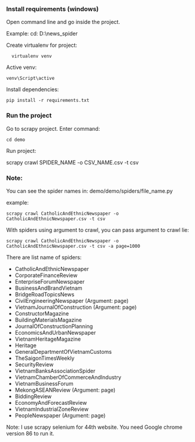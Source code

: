 
### Install requirements (windows)
  Open command line and go inside the project. 
  
  Example: cd: D:\news_spider
  
  Create virtualenv for project:
  
      virtualenv venv
      
  Active venv:
  
    venv\Script\active
    
  Install dependencies:
  
    pip install -r requirements.txt

### Run the project
  Go to scrapy project. Enter command:
  
    cd demo

  Run project:

  scrapy crawl SPIDER_NAME -o CSV_NAME.csv -t csv



### Note:
  You can see the spider names in: demo/demo/spiders/file_name.py
  
  example:
   
    scrapy crawl CatholicAndEthnicNewspaper -o CatholicAndEthnicNewspaper.csv -t csv
  
  With spiders using argument to crawl, you can pass argument to crawl lie:
  
    scrapy crawl CatholicAndEthnicNewspaper -o CatholicAndEthnicNewspaper.csv -t csv -a page=1000

    
  
  
  There are list name of spiders:
  
  + CatholicAndEthnicNewspaper
  + CorporateFinanceReview
  + EnterpriseForumNewspaper
  + BusinessAndBrandVietnam
  + BridgeRoadTopicsNews
  + CivilEngineeringNewspaper             (Argument: page)
  + VietnamJournalOfConstruction  (Argument: page)
  + ConstructorMagazine
  + BuildingMaterialsMagazine
  + JournalOfConstructionPlanning
  + EconomicsAndUrbanNewspaper
  + VietnamHeritageMagazine
  + Heritage
  + GeneralDepartmentOfVietnamCustoms
  + TheSaigonTimesWeekly
  + SecurityReview
  + VietnamBanksAssociationSpider
  + VietnamChamberOfCommerceAndIndustry
  + VietnamBusinessForum
  + MekongASEANReview              (Argument: page)
  + BiddingReview
  + EconomyAndForecastReview
  + VietnamIndustrialZoneReview
  + PeopleNewspaper  (Argument: page)


Note: I use scrapy selenium for 44th website. You need Google chrome version 86 to run it.